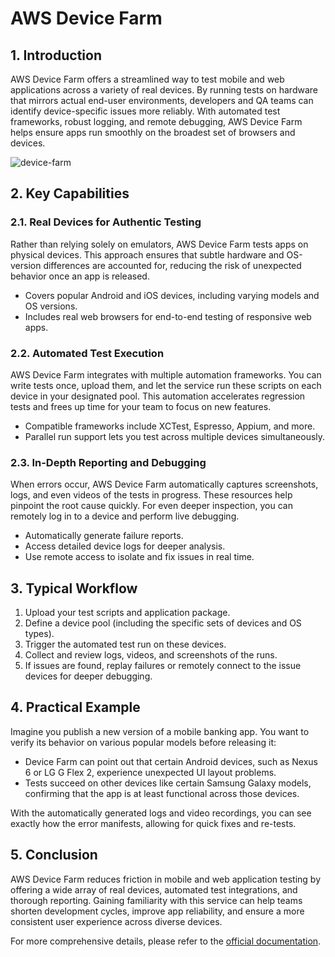 # AWS Device Farm

## 1. Introduction  

AWS Device Farm offers a streamlined way to test mobile and web applications across a variety of real devices. By running tests on hardware that mirrors actual end-user environments, developers and QA teams can identify device-specific issues more reliably. With automated test frameworks, robust logging, and remote debugging, AWS Device Farm helps ensure apps run smoothly on the broadest set of browsers and devices.

![device-farm](./_assets/device-farm.png)

## 2. Key Capabilities  

### 2.1. Real Devices for Authentic Testing  

Rather than relying solely on emulators, AWS Device Farm tests apps on physical devices. This approach ensures that subtle hardware and OS-version differences are accounted for, reducing the risk of unexpected behavior once an app is released.

- Covers popular Android and iOS devices, including varying models and OS versions.  
- Includes real web browsers for end-to-end testing of responsive web apps.
### 2.2. Automated Test Execution  

AWS Device Farm integrates with multiple automation frameworks. You can write tests once, upload them, and let the service run these scripts on each device in your designated pool. This automation accelerates regression tests and frees up time for your team to focus on new features.

- Compatible frameworks include XCTest, Espresso, Appium, and more.  
- Parallel run support lets you test across multiple devices simultaneously.
### 2.3. In-Depth Reporting and Debugging

When errors occur, AWS Device Farm automatically captures screenshots, logs, and even videos of the tests in progress. These resources help pinpoint the root cause quickly. For even deeper inspection, you can remotely log in to a device and perform live debugging.

- Automatically generate failure reports.  
- Access detailed device logs for deeper analysis.  
- Use remote access to isolate and fix issues in real time.
## 3. Typical Workflow

1. Upload your test scripts and application package.  
2. Define a device pool (including the specific sets of devices and OS types).  
3. Trigger the automated test run on these devices.  
4. Collect and review logs, videos, and screenshots of the runs.  
5. If issues are found, replay failures or remotely connect to the issue devices for deeper debugging.

## 4. Practical Example

Imagine you publish a new version of a mobile banking app. You want to verify its behavior on various popular models before releasing it:

- Device Farm can point out that certain Android devices, such as Nexus 6 or LG G Flex 2, experience unexpected UI layout problems.  
- Tests succeed on other devices like certain Samsung Galaxy models, confirming that the app is at least functional across those devices.

With the automatically generated logs and video recordings, you can see exactly how the error manifests, allowing for quick fixes and re-tests.

## 5. Conclusion  

AWS Device Farm reduces friction in mobile and web application testing by offering a wide array of real devices, automated test integrations, and thorough reporting. Gaining familiarity with this service can help teams shorten development cycles, improve app reliability, and ensure a more consistent user experience across diverse devices.

For more comprehensive details, please refer to the [official documentation](https://aws.amazon.com/device-farm/).
